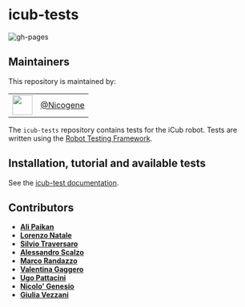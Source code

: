 icub-tests
==========

![gh-pages](https://github.com/robotology/icub-tests/workflows/GitHub%20Pages/badge.svg)

## Maintainers
This repository is maintained by:

| | |
|:---:|:---:|
| [<img src="https://github.com/Nicogene.png" width="40">](https://github.com/niNicogenecogene) | [@Nicogene](https://github.com/Nicogene) |


The `icub-tests` repository contains tests for the iCub robot.
Tests are written using the [Robot Testing Framework](https://github.com/robotology/robot-testing-framework).

## Installation, tutorial and available tests

See the [icub-test documentation](https://robotology.github.io/icub-tests/).

## Contributors

- [**Ali Paikan**](https://github.com/apaikan)
- [**Lorenzo Natale**](https://github.com/lornat75)
- [**Silvio Traversaro**](https://github.com/traversaro)
- [**Alessandro Scalzo**](https://github.com/ale-git)
- [**Marco Randazzo**](https://github.com/randaz81)
- [**Valentina Gaggero**](https://github.com/valegagge)
- [**Ugo Pattacini**](https://github.com/pattacini)
- [**Nicolo' Genesio**](https://github.com/Nicogene)
- [**Giulia Vezzani**](https://github.com/giuliavezzani)
